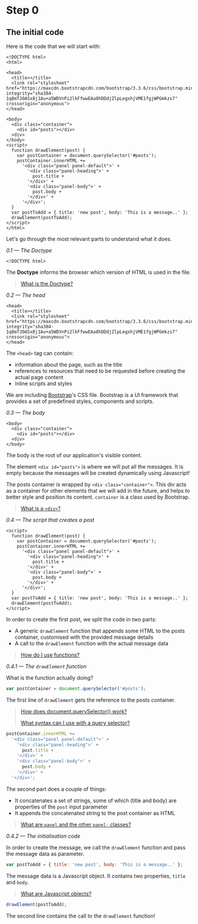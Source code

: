 # Step 0

## The initial code

Here is the code that we will start with:

```markup
<!DOCTYPE html>
<html>

<head>
  <title></title>
  <link rel="stylesheet" href="https://maxcdn.bootstrapcdn.com/bootstrap/3.3.6/css/bootstrap.min.css" integrity="sha384-1q8mTJOASx8j1Au+a5WDVnPi2lkFfwwEAa8hDDdjZlpLegxhjVME1fgjWPGmkzs7" crossorigin="anonymous">
</head>

<body>
  <div class="container">
    <div id="posts"></div>
  <div>
</body>
<script>
  function drawElement(post) {
    var postContainer = document.querySelector('#posts');
    postContainer.innerHTML +=
      '<div class="panel panel-default">' +
        '<div class="panel-heading">' +
          post.title +
        '</div>' +
        '<div class="panel-body">' +
          post.body +
        '</div>' +
      '</div>';
  }
  var postToAdd = { title: 'new post', body: 'This is a message..' };
  drawElement(postToAdd);
</script>
</html>
```

Let's go through the most relevant parts to understand what it does.

_0.1 — The Doctype_

```markup
<!DOCTYPE html>
```

The **Doctype** informs the browser which version of HTML is used in the file.

> [What is the Doctype?](https://developer.mozilla.org/en-US/docs/Glossary/Doctype)

_0.2 — The head_

```markup
<head>
  <title></title>
  <link rel="stylesheet" href="https://maxcdn.bootstrapcdn.com/bootstrap/3.3.6/css/bootstrap.min.css" integrity="sha384-1q8mTJOASx8j1Au+a5WDVnPi2lkFfwwEAa8hDDdjZlpLegxhjVME1fgjWPGmkzs7" crossorigin="anonymous">
</head>
```

The `<head>` tag can contain:

* information about the page, such as the title
* references to resources that need to be requested before creating the actual page content
* inline scripts and styles

We are including [Bootstrap](http://getbootstrap.com/)'s CSS file. Bootstrap is a UI framework that provides a set of predefined styles, components and scripts.

_0.3 — The body_

```markup
<body>
  <div class="container">
    <div id="posts"></div>
  <div>
</body>
```

The body is the root of our application's visible content.

The element `<div id="posts">` is where we will put all the messages. It is empty because the messages will be created dynamically using Javascript!

The posts container is wrapped by `<div class="container">`. This div acts as a container for other elements that we will add in the future, and helps to better style and position its content. `container` is a class used by Bootstrap.

> [What is a `<div>`?](https://developer.mozilla.org/en/docs/Web/HTML/Element/div)

_0.4 — The script that creates a post_

```markup
<script>
  function drawElement(post) {
    var postContainer = document.querySelector('#posts');
    postContainer.innerHTML +=
      '<div class="panel panel-default">' +
        '<div class="panel-heading">' +
          post.title +
        '</div>' +
        '<div class="panel-body">' +
          post.body +
        '</div>' +
      '</div>';
  }
  var postToAdd = { title: 'new post', body: 'This is a message..' };
  drawElement(postToAdd);
</script>
```

In order to create the first post, we split the code in two parts:

* A generic `drawElement` function that appends some HTML to the posts container, customised with the provided message details
* A call to the `drawElement` function with the actual message data

> [How do I use functions?](https://developer.mozilla.org/en-US/docs/Web/JavaScript/Guide/Functions)

_0.4.1 — The `drawElement` function_

What is the function actually doing?

```javascript
var postContainer = document.querySelector('#posts');
```

The first line of `drawElement` gets the reference to the posts container.

> [How does document.querySelector\(\) work?](https://developer.mozilla.org/en-US/docs/Web/API/Document/querySelector)
>
> [What syntax can I use with a query selector?](https://developer.mozilla.org/en-US/docs/Web/Guide/CSS/Getting_Started/Selectors)

```javascript
postContainer.innerHTML +=
  '<div class="panel panel-default">' +
    '<div class="panel-heading">' +
      post.title +
    '</div>' +
    '<div class="panel-body">' +
      post.body +
    '</div>' +
  '</div>';
```

The second part does a couple of things:

* It concatenates a set of strings, some of which \(title and body\) are properties of the `post` input parameter
* It appends the concatenated string to the post container as HTML

> [What are `panel` and the other `panel-` classes?](http://getbootstrap.com/components/#panels)

_0.4.2 — The initialisation code_

In order to create the message, we call the `drawElement` function and pass the message data as parameter.

```javascript
var postToAdd = { title: 'new post', body: 'This is a message..' };
```

The message data is a Javascript object. It contains two properties, `title` and `body`.

> [What are Javascript objects?](https://developer.mozilla.org/en-US/docs/Web/JavaScript/Guide/Working_with_Objects)

```javascript
drawElement(postToAdd);
```

The second line contains the call to the `drawElement` function!

